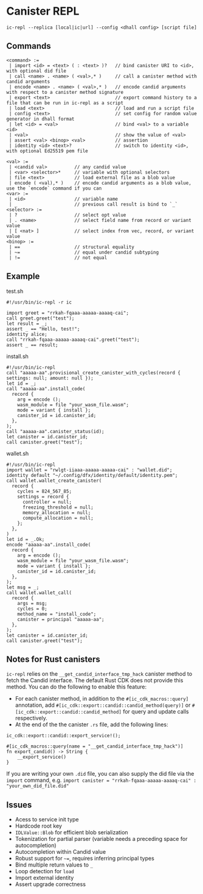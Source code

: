 # Canister REPL

```
ic-repl --replica [local|ic|url] --config <dhall config> [script file]
```

## Commands

```
<command> := 
 | import <id> = <text> ( : <text> )?   // bind canister URI to <id>, with optional did file
 | call <name> . <name> ( <val>,* )     // call a canister method with candid arguments
 | encode <name> . <name> ( <val>,* )   // encode candid arguments with respect to a canister method signature
 | export <text>                        // export command history to a file that can be run in ic-repl as a script
 | load <text>                          // load and run a script file
 | config <text>                        // set config for random value generator in dhall format
 | let <id> = <val>                     // bind <val> to a variable <id>
 | <val>                                // show the value of <val>
 | assert <val> <binop> <val>           // assertion
 | identity <id> <text>?                // switch to identity <id>, with optional Ed25519 pem file

<val> := 
 | <candid val>          // any candid value
 | <var> <selector>*     // variable with optional selectors
 | file <text>           // load external file as a blob value
 | encode ( <val),* )    // encode candid arguments as a blob value, use the `encode` command if you can
<var> := 
 | <id>                  // variable name 
 | _                     // previous call result is bind to `_` 
<selector> :=
 | ?                     // select opt value
 | . <name>              // select field name from record or variant value
 | [ <nat> ]             // select index from vec, record, or variant value
<binop> := 
 | ==                    // structural equality
 | ~=                    // equal under candid subtyping
 | !=                    // not equal
```

## Example

test.sh
```
#!/usr/bin/ic-repl -r ic

import greet = "rrkah-fqaaa-aaaaa-aaaaq-cai";
call greet.greet("test");
let result = _;
assert _ == "Hello, test!";
identity alice;
call "rrkah-fqaaa-aaaaa-aaaaq-cai".greet("test");
assert _ == result;
```

install.sh
```
#!/usr/bin/ic-repl
call "aaaaa-aa".provisional_create_canister_with_cycles(record { settings: null; amount: null });
let id = _;
call "aaaaa-aa".install_code(
  record {
    arg = encode ();
    wasm_module = file "your_wasm_file.wasm";
    mode = variant { install };
    canister_id = id.canister_id;
  },
);
call "aaaaa-aa".canister_status(id);
let canister = id.canister_id;
call canister.greet("test");
```

wallet.sh
```
#!/usr/bin/ic-repl
import wallet = "rwlgt-iiaaa-aaaaa-aaaaa-cai" : "wallet.did";
identity default "~/.config/dfx/identity/default/identity.pem";
call wallet.wallet_create_canister(
  record {
    cycles = 824_567_85;
    settings = record {
      controller = null;
      freezing_threshold = null;
      memory_allocation = null;
      compute_allocation = null;
    };
  },
)
let id = _.Ok;
encode "aaaaa-aa".install_code(
  record {
    arg = encode ();
    wasm_module = file "your_wasm_file.wasm";
    mode = variant { install };
    canister_id = id.canister_id;
  },
);
let msg = _;
call wallet.wallet_call(
  record {
    args = msg;
    cycles = 0;
    method_name = "install_code";
    canister = principal "aaaaa-aa";
  },
);
let canister = id.canister_id;
call canister.greet("test");
```

## Notes for Rust canisters

`ic-repl` relies on the `__get_candid_interface_tmp_hack` canister method to fetch the Candid interface. The default
Rust CDK does not provide this method. You can do the following to enable this feature:

* For each canister method, in addition to the `#[ic_cdk_macros::query]` annotation, add `#[ic_cdk::export::candid::candid_method(query)]` or `#[ic_cdk::export::candid::candid_method]` for query and update calls respectively.
* At the end of the the canister `.rs` file, add the following lines:
```
ic_cdk::export::candid::export_service!();

#[ic_cdk_macros::query(name = "__get_candid_interface_tmp_hack")]
fn export_candid() -> String {
    __export_service()
}
```

If you are writing your own `.did` file, you can also supply the did file via the `import` command, e.g. `import canister = "rrkah-fqaaa-aaaaa-aaaaq-cai" : "your_own_did_file.did"`

## Issues

* Acess to service init type
* Hardcode root key
* `IDLValue::Blob` for efficient blob serialization
* Tokenization for partial parser (variable needs a preceding space for autocompletion)
* Autocompletion within Candid value
* Robust support for `~=`, requires inferring principal types
* Bind multiple return values to `_`
* Loop detection for `load`
* Import external identity
* Assert upgrade correctness
